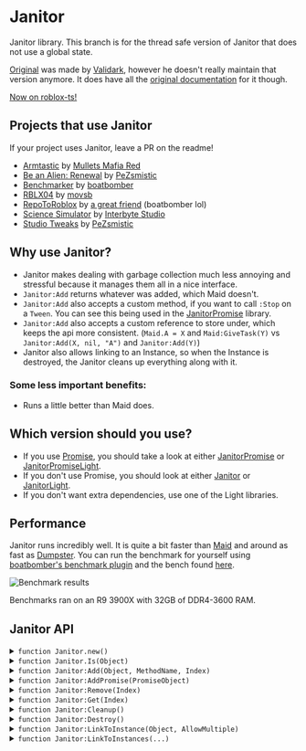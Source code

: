 # Janitor
Janitor library. This branch is for the thread safe version of Janitor that does not use a global state.

[Original](https://github.com/RoStrap/Events/blob/master/Janitor.lua) was made by [Validark](https://github.com/Validark), however he doesn't really maintain that version anymore. It does have all the [original documentation](https://rostrap.github.io/Libraries/Events/Janitor/) for it though.

[Now on roblox-ts!](https://www.npmjs.com/package/@rbxts/janitor)

## Projects that use Janitor

If your project uses Janitor, leave a PR on the readme!

- [Armtastic](https://www.roblox.com/games/6242582774/SHOP-Armtastic-Alpha) by [Mullets Mafia Red](https://www.roblox.com/groups/9160772/Mullet-Mafia-Red#!/about)
- [Be an Alien: Renewal](https://www.roblox.com/games/463915360/Be-an-Alien-Renewal) by [PeZsmistic](https://www.roblox.com/users/121643/profile)
- [Benchmarker](https://www.roblox.com/library/5853950046/Benchmarker) by [boatbomber](https://www.roblox.com/users/33655127/profile/)
- [RBLX04](https://www.roblox.com/games/5040794421/RBLX04-A-ROBLOX-2004-Simulation) by [movsb](https://www.roblox.com/games/5040794421/RBLX04-A-ROBLOX-2004-Simulation)
- [RepoToRoblox](https://www.roblox.com/library/6284281701/RepoToRoblox) by [a great friend](https://www.roblox.com/users/33655127/profile) (boatbomber lol)
- [Science Simulator](https://www.roblox.com/games/5414779423/5M-EVENT-Science-Simulator) by [Interbyte Studio](https://www.roblox.com/groups/5126818/Interbyte-Studio#!/about)
- [Studio Tweaks](https://www.roblox.com/library/5601031949/Studio-Tweaks) by [PeZsmistic](https://www.roblox.com/users/121643/profile)

## Why use Janitor?

- Janitor makes dealing with garbage collection much less annoying and stressful because it manages them all in a nice interface.
- `Janitor:Add` returns whatever was added, which Maid doesn't.
- `Janitor:Add` also accepts a custom method, if you want to call `:Stop` on a `Tween`. You can see this being used in the [JanitorPromise](https://github.com/howmanysmall/Janitor/blob/main/src/JanitorPromise/init.lua#L77) library.
- `Janitor:Add` also accepts a custom reference to store under, which keeps the api more consistent. (`Maid.A = X` and `Maid:GiveTask(Y)` vs `Janitor:Add(X, nil, "A")` and `Janitor:Add(Y)`)
- Janitor also allows linking to an Instance, so when the Instance is destroyed, the Janitor cleans up everything along with it.

### Some less important benefits:

- Runs a little better than Maid does.

## Which version should you use?

- If you use [Promise](https://github.com/evaera/roblox-lua-promise), you should take a look at either [JanitorPromise](https://github.com/howmanysmall/Janitor/tree/main/src/Promise/Janitor) or [JanitorPromiseLight](https://github.com/howmanysmall/Janitor/blob/main/src/Promise/JanitorLight.lua).
- If you don't use Promise, you should look at either [Janitor](https://github.com/howmanysmall/Janitor/tree/main/src/Standard/Janitor) or [JanitorLight](https://github.com/howmanysmall/Janitor/blob/main/src/Standard/JanitorLight.lua).
- If you don't want extra dependencies, use one of the Light libraries.

## Performance

Janitor runs incredibly well. It is quite a bit faster than [Maid](https://github.com/Quenty/NevermoreEngine/blob/version2/Modules/Shared/Events/Maid.lua) and around as fast as [Dumpster](https://gist.github.com/Fraktality/f0ab4ad950698e9f08bb01bea486845e). You can run the benchmark for yourself using [boatbomber's benchmark plugin](https://devforum.roblox.com/t/benchmarker-plugin-compare-function-speeds-with-graphs-percentiles-and-more/829912) and the bench found [here](https://github.com/boatbomber/BenchmarkerLibrary).

![Benchmark results](https://cdn.discordapp.com/attachments/507950082285502465/807365433388433408/unknown.png)

Benchmarks ran on an R9 3900X with 32GB of DDR4-3600 RAM.

## Janitor API

<details>
<summary><code>function Janitor.new()</code></summary>

Instantiates a new Janitor object.

**Returns:**  
`[Janitor]`

</details>

<details>
<summary><code>function Janitor.Is(Object)</code></summary>

Determines if the passed object is a Janitor.

**Parameters:**
- `[any] Object`  
The object you are checking.

**Returns:**  
`[boolean]` Whether or not the object is a Janitor.

</details>

<details>
<summary><code>function Janitor:Add(Object, MethodName, Index)</code></summary>

Adds an `Object` to Janitor for later cleanup, where `MethodName` is the key of the method within `Object` which should be called at cleanup time. If the `MethodName` is `true` the `Object` itself will be called instead. If passed an index it will occupy a namespace which can be `Remove()`d or overwritten. Returns the `Object`.

**Parameters:**
- `[any] Object`  
The object you want to clean up.
- `[string | true?] MethodName`
The name of the method that will be used to clean up. If not passed, it will first check if the object's type exists in TypeDefaults, and if that doesn't exist, it assumes `Destroy`.
- `[any?] Index`  
The index that can be used to clean up the object manually.

**Returns:**  
`[any]` The object that was passed.

</details>

<details>
<summary><code>function Janitor:AddPromise(PromiseObject)</code></summary>

Adds a promise to the janitor. If the janitor is cleaned up and the promise is not completed, the promise will be cancelled.

**Parameters:**
- `[Promise] PromiseObject`  
The promise you want to add to the janitor.

**Returns:**  
`[Promise]`

</details>

<details>
<summary><code>function Janitor:Remove(Index)</code></summary>

Cleans up whatever `Object` was set to this namespace by the 3rd parameter of `:Add()`.

**Parameters:**
- `[any] Index`  
The index you want to remove.

**Returns:**  
`[Janitor]` The same janitor, for chaining reasons.

</details>

<details>
<summary><code>function Janitor:Get(Index)</code></summary>

Gets whatever object is stored with the given index, if it exists. This was added since Maid allows getting the task using `__index`.

**Parameters:**
- `[any] Index`  
The index that the object is stored under.

**Returns:**  
`[any?]` This will return the object if it is found, but it won't return anything if it doesn't exist.

</details>

<details>
<summary><code>function Janitor:Cleanup()</code></summary>

Calls each Object's `MethodName` (or calls the Object if `MethodName == true`) and removes them from the Janitor. Also clears the namespace. This function is also called when you call a Janitor Object (so it can be used as a destructor callback).

**Returns:**  
`[void]`

</details>

<details>
<summary><code>function Janitor:Destroy()</code></summary>

Calls `:Cleanup()` and renders the Janitor unusable.

**Returns:**  
`[void]`

</details>

<details>
<summary><code>function Janitor:LinkToInstance(Object, AllowMultiple)</code></summary>

"Links" this Janitor to an Instance, such that the Janitor will `Cleanup` when the Instance is `Destroyed()` and garbage collected. A Janitor may only be linked to one instance at a time, unless `AllowMultiple` is true. When called with a truthy `AllowMultiple` parameter, the Janitor will "link" the Instance without overwriting any previous links, and will also not be overwritable. When called with a falsy `AllowMultiple` parameter, the Janitor will overwrite the previous link which was also called with a falsy `AllowMultiple` parameter, if applicable.

**Parameters:**
- `[Instance] Object`  
The instance you want to link the Janitor to.
- `[boolean?] AllowMultiple`  
Whether or not to allow multiple links on the same Janitor.

**Returns:**  
`[RbxScriptConnection]` A pseudo RBXScriptConnection that can be disconnected.

</details>

<details>
<summary><code>function Janitor:LinkToInstances(...)</code></summary>

Links several instances to a janitor, which is then returned.

**Parameters:**
- `[...Instance] ...`  
All the instances you want linked.

**Returns:**  
`[Janitor]` A janitor that can be used to manually disconnect all LinkToInstances.

</details>
